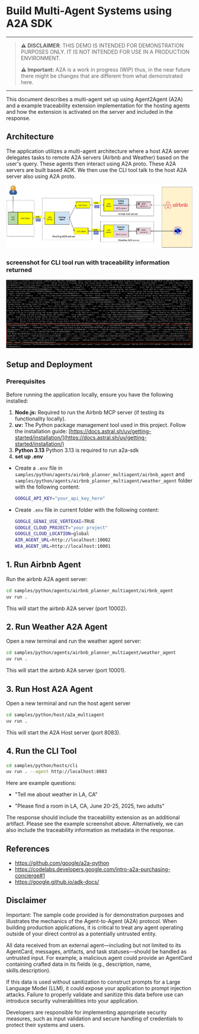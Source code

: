 # Build Multi-Agent Systems using A2A SDK

----
> **⚠️ DISCLAIMER**: THIS DEMO IS INTENDED FOR DEMONSTRATION PURPOSES ONLY. IT IS NOT INTENDED FOR USE IN A PRODUCTION ENVIRONMENT.
>
> **⚠️ Important:** A2A is a work in progress (WIP) thus, in the near future there might be changes that are different from what demonstrated here.
----

This document describes a multi-agent set up using Agent2Agent (A2A) and a example traceability extension implementation for the hosting agents and how the extension is activated on the server and included in the response.

## Architecture

The application utilizes a multi-agent architecture where a host A2A server delegates tasks to remote A2A servers (Airbnb and Weather) based on the user's query. These agents then interact using A2A proto. These A2A servers are built based ADK. We then use the CLI tool talk to the host A2A server also using A2A proto.

![architecture](assets/A2A_multi_agents.jpg)

### screenshot for CLI tool run with traceability information returned

![screenshot](assets/cli_trace_screenshot.png)

## Setup and Deployment

### Prerequisites

Before running the application locally, ensure you have the following installed:

1. **Node.js:** Required to run the Airbnb MCP server (if testing its functionality locally).
2. **uv:** The Python package management tool used in this project. Follow the installation guide: [https://docs.astral.sh/uv/getting-started/installation/](https://docs.astral.sh/uv/getting-started/installation/)
3. **Python 3.13** Python 3.13 is required to run a2a-sdk
4. **set up .env**

- Create a `.env` file in `samples/python/agents/airbnb_planner_multiagent/airbnb_agent` and `samples/python/agents/airbnb_planner_multiagent/weather_agent` folder with the following content:

    ```bash
    GOOGLE_API_KEY="your_api_key_here" 
    ```

- Create `.env` file in current folder with the following content:

    ```bash
    GOOGLE_GENAI_USE_VERTEXAI=TRUE
    GOOGLE_CLOUD_PROJECT="your project"
    GOOGLE_CLOUD_LOCATION=global
    AIR_AGENT_URL=http://localhost:10002
    WEA_AGENT_URL=http://localhost:10001
    ```

## 1. Run Airbnb Agent

Run the airbnb A2A agent server:

```bash
cd samples/python/agents/airbnb_planner_multiagent/airbnb_agent
uv run .
```

This will start the airbnb A2A server (port 10002).

## 2. Run Weather A2A Agent

Open a new terminal and run the weather agent server:

```bash
cd samples/python/agents/airbnb_planner_multiagent/weather_agent
uv run .
```
This will start the airbnb A2A server (port 10001).

## 3. Run Host A2A Agent

Open a new terminal and run the host agent server

```bash
cd samples/python/host/a2a_multiagent
uv run .
```
This will start the A2A Host server (port 8083).

## 4. Run the CLI Tool
```bash
cd samples/python/hosts/cli
uv run . --agent http://localhost:8083
```

Here are example questions:

- "Tell me about weather in LA, CA"  

- "Please find a room in LA, CA, June 20-25, 2025, two adults"

The response should include the traceability extension as an additional artifact. Please see the example screenshot above.
Alternatively, we can also include the traceability information as metadata in the response.

## References

- <https://github.com/google/a2a-python>
- <https://codelabs.developers.google.com/intro-a2a-purchasing-concierge#1>
- <https://google.github.io/adk-docs/>

## Disclaimer

Important: The sample code provided is for demonstration purposes and illustrates the mechanics of the Agent-to-Agent (A2A) protocol. When building production applications, it is critical to treat any agent operating outside of your direct control as a potentially untrusted entity.

All data received from an external agent—including but not limited to its AgentCard, messages, artifacts, and task statuses—should be handled as untrusted input. For example, a malicious agent could provide an AgentCard containing crafted data in its fields (e.g., description, name, skills.description).

If this data is used without sanitization to construct prompts for a Large Language Model (LLM), it could expose your application to prompt injection attacks.  Failure to properly validate and sanitize this data before use can introduce security vulnerabilities into your application.

Developers are responsible for implementing appropriate security measures, such as input validation and secure handling of credentials to protect their systems and users.
